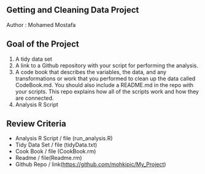 ## Getting and Cleaning Data Project
Author : Mohamed Mostafa

## Goal of the Project
  1. A tidy data set
  2. A link to a Github repository with your script for performing the analysis.
  3. A code book that describes the variables, the data, and any transformations or work that you performed to clean up the data called CodeBook.md. You should also include a README.md in the repo with your scripts. This repo explains how all of the scripts work and how they are connected.
  4. Analysis R Script
  
## Review Criteria
  - Analysis R Script / file (run_analysis.R)
  - Tidy Data Set / file (tidyData.txt)
  - Cook Book / file (CookBook.rm)
  - Readme / file(Readme.rm)
  - Github Repo / link(https://github.com/mohkipic/My_Project)
